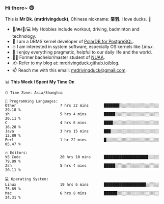 ### Hi there~ 😎

This is **Mr Dk. (mrdrivingduck)**, Chinese nickname: **棠羽**. I love ducks. 🦆

- 💪/🚘/🏸/💻 My Hobbies include workout, driving, badminton and technology.
- 🍊 I am a DBMS kernel developer of [PolarDB for PostgreSQL](https://github.com/ApsaraDB/PolarDB-for-PostgreSQL).
- 🔥 I am interested in system software, especially OS kernels like *Linux*.
- 🔧 I enjoy everything pragmatic, helpful to our daily life and the world.
- 👨‍🎓 Former bachelor/master student of [NUAA](https://en.wikipedia.org/wiki/Nanjing_University_of_Aeronautics_and_Astronautics).
- ✍ Refer to my blog at: [mrdrivingduck.github.io/blog](https://mrdrivingduck.github.io/blog/).
- 📫 Reach me with this email: [mrdrivingduck@gmail.com](mailto:mrdrivingduck@gmail.com).

<!--START_SECTION:waka-->
📊 **This Week I Spent My Time On** 

```text
🕑︎ Time Zone: Asia/Shanghai

💬 Programming Languages: 
Other                    7 hrs 22 mins       ███████░░░░░░░░░░░░░░░░░░   29.18 % 
sh                       5 hrs 4 mins        █████░░░░░░░░░░░░░░░░░░░░   20.11 % 
C                        4 hrs 6 mins        ████░░░░░░░░░░░░░░░░░░░░░   16.28 % 
Java                     3 hrs 15 mins       ███░░░░░░░░░░░░░░░░░░░░░░   12.89 % 
Perl                     1 hr 22 mins        █░░░░░░░░░░░░░░░░░░░░░░░░   05.47 % 

🔥 Editors: 
VS Code                  20 hrs 10 mins      ████████████████████░░░░░   79.89 % 
Zsh                      5 hrs 4 mins        █████░░░░░░░░░░░░░░░░░░░░   20.11 % 

💻 Operating System: 
Linux                    19 hrs 6 mins       ███████████████████░░░░░░   75.69 % 
Mac                      6 hrs 8 mins        ██████░░░░░░░░░░░░░░░░░░░   24.31 % 
```


<!--END_SECTION:waka-->

<!-- ![Mr Dk.'s GitHub Stats](https://github-readme-stats.vercel.app/api?username=mrdrivingduck&count_private&show_icons=true&theme=buefy) -->

<!-- ![Most Used Languages](https://github-readme-stats.vercel.app/api/top-langs/?username=mrdrivingduck&exclude_repo=mips32-CPU,snort-tcp-socket&theme=buefy&layout=compact&langs_count=10) -->


<!--
**mrdrivingduck/mrdrivingduck** is a ✨ _special_ ✨ repository because its `README.md` (this file) appears on your GitHub profile.

Here are some ideas to get you started:

- 🔭 I’m currently working on ...
- 🌱 I’m currently learning ...
- 👯 I’m looking to collaborate on ...
- 🤔 I’m looking for help with ...
- 💬 Ask me about ...
- 📫 How to reach me: ...
- 😄 Pronouns: ...
- ⚡ Fun fact: ...
-->
